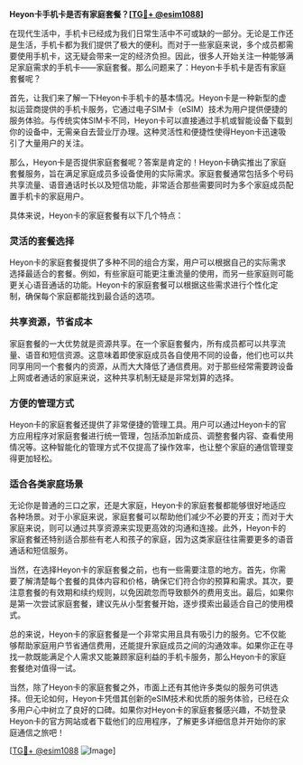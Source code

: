 **Heyon卡手机卡是否有家庭套餐？[[TG💪+ @esim1088](https://t.me/s/esim1088)]**

在现代生活中，手机卡已经成为我们日常生活中不可或缺的一部分。无论是工作还是生活，手机卡都为我们提供了极大的便利。而对于一些家庭来说，多个成员都需要使用手机卡，这无疑会带来一定的经济负担。因此，很多人开始关注一种能够满足家庭需求的手机卡——家庭套餐。那么问题来了：Heyon卡手机卡是否有家庭套餐呢？

首先，让我们来了解一下Heyon卡手机卡的基本情况。Heyon卡是一种新型的虚拟运营商提供的手机卡服务，它通过电子SIM卡（eSIM）技术为用户提供便捷的服务体验。与传统实体SIM卡不同，Heyon卡可以直接通过手机或智能设备下载到你的设备中，无需亲自去营业厅办理。这种灵活性和便捷性使得Heyon卡迅速吸引了大量用户的关注。

那么，Heyon卡是否提供家庭套餐呢？答案是肯定的！Heyon卡确实推出了家庭套餐服务，旨在满足家庭成员多设备使用的实际需求。家庭套餐通常包括多个号码共享流量、语音通话时长以及短信功能，非常适合那些需要同时为多个家庭成员配置手机卡的家庭用户。

具体来说，Heyon卡的家庭套餐有以下几个特点：

### **灵活的套餐选择**
Heyon卡的家庭套餐提供了多种不同的组合方案，用户可以根据自己的实际需求选择最适合的套餐。例如，有些家庭可能更注重流量的使用，而另一些家庭则可能更关心语音通话的功能。Heyon卡的家庭套餐可以根据这些需求进行个性化定制，确保每个家庭都能找到最合适的选项。

### **共享资源，节省成本**
家庭套餐的一大优势就是资源共享。在一个家庭套餐内，所有成员都可以共享流量、语音和短信资源。这意味着即使家庭成员各自使用不同的设备，他们也可以共同享用同一个套餐内的资源，从而大大降低了通信费用。对于那些经常需要跨设备上网或者通话的家庭来说，这种共享机制无疑是非常划算的选择。

### **方便的管理方式**
Heyon卡的家庭套餐还提供了非常便捷的管理工具。用户可以通过Heyon卡的官方应用程序对家庭套餐进行统一管理，包括添加新成员、调整套餐内容、查看使用情况等。这种智能化的管理方式不仅提高了操作效率，也让整个家庭的通信管理变得更加轻松。

### **适合各类家庭场景**
无论你是普通的三口之家，还是大家庭，Heyon卡的家庭套餐都能够很好地适应各种场景。对于小家庭来说，家庭套餐可以帮助他们减少不必要的开支；而对于大家庭来说，则可以通过共享资源来实现更高效的沟通和连接。此外，Heyon卡的家庭套餐还特别适合那些有老人和孩子的家庭，因为这类家庭往往需要更多的语音通话和短信服务。

当然，在选择Heyon卡的家庭套餐之前，也有一些需要注意的地方。首先，你需要了解清楚每个套餐的具体内容和价格，确保它们符合你的预算和需求。其次，要注意套餐的有效期和续约规则，以免因疏忽而导致额外的费用支出。最后，如果你是第一次尝试家庭套餐，建议先从小型套餐开始，逐步摸索出最适合自己的使用模式。

总的来说，Heyon卡的家庭套餐是一个非常实用且具有吸引力的服务。它不仅能够帮助家庭用户节省通信费用，还能提升家庭成员之间的沟通效率。如果你正在寻找一款既能满足个人需求又能兼顾家庭利益的手机卡服务，那么Heyon卡的家庭套餐绝对值得一试。

当然，除了Heyon卡的家庭套餐之外，市面上还有其他许多类似的服务可供选择。但无论如何，Heyon卡凭借其创新的eSIM技术和优质的服务体验，已经在众多用户心中树立了良好的口碑。如果你对Heyon卡的家庭套餐感兴趣，不妨登录Heyon卡的官方网站或者下载他们的应用程序，了解更多详细信息并开始你的家庭通信之旅吧！

[[TG💪+ @esim1088](https://t.me/s/esim1088) ![Image](https://i.postimg.cc/4NQfJmqS/Snipaste-2025-05-13-00-14-12.png)]